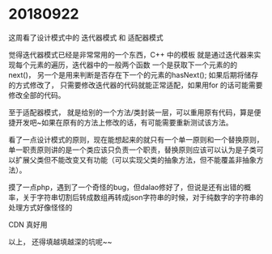 # 20180922

这周看了设计模式中的 迭代器模式 和 适配器模式

觉得迭代器模式已经是非常常用的一个东西，C++ 中的模板 就是通过迭代器来实现每个元素的遍历，迭代器中的一般两个函数 一个是获取下一个元素的的next()， 另一个是用来判断是否存在下一个的元素的hasNext(); 如果后期将储存的方式修改了， 只需要修改迭代器的代码就能正常适配，如果用for 的话可能需要修改全部的代码。

至于适配器模式， 就是给别的一个方法/类封装一层，可以重用原有代码，算是便捷开发吧~如果在原有的方法上修改的话，有可能需要重新测试该方法。

看了一点设计模式的原则，现在能想起来的就只有一个单一原则和一个替换原则，单一职责原则讲的是一个类应该只负责一个职责，替换原则应该可以认为是子类可以扩展父类但不能改变又有功能（可以实现父类的抽象方法，但不能覆盖非抽象方法）。

摸了一点php，遇到了一个奇怪的bug，但dalao修好了，但说是还有出错的概率，关于字符串切割后转成数组再转成json字符串的时候，对于纯数字的字符串的处理方式好像怪怪的

CDN 真好用

以上， 还得填越填越深的坑呢~~
